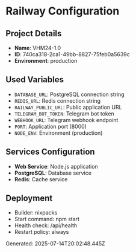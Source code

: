 # Railway Configuration

## Project Details
- **Name**: VHM24-1.0
- **ID**: 740ca318-2ca1-49bb-8827-75feb0a5639c
- **Environment**: production

## Used Variables
- `DATABASE_URL`: PostgreSQL connection string
- `REDIS_URL`: Redis connection string
- `RAILWAY_PUBLIC_URL`: Public application URL
- `TELEGRAM_BOT_TOKEN`: Telegram bot token
- `WEBHOOK_URL`: Telegram webhook endpoint
- `PORT`: Application port (8000)
- `NODE_ENV`: Environment (production)

## Services Configuration
- **Web Service**: Node.js application
- **PostgreSQL**: Database service
- **Redis**: Cache service

## Deployment
- Builder: nixpacks
- Start command: npm start
- Health check: /api/health
- Restart policy: always

Generated: 2025-07-14T20:02:48.445Z
